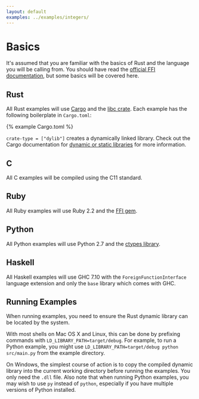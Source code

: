 ```yaml
---
layout: default
examples: ../examples/integers/
---
```


# Basics

It's assumed that you are familiar with the basics of Rust and the
language you will be calling from. You should have read the
[official FFI documentation][official], but some basics will be
covered here.

## Rust

All Rust examples will use [Cargo] and the [libc crate][libc]. Each
example has the following boilerplate in `Cargo.toml`:

{% example Cargo.toml %}

`crate-type = ["dylib"]` creates a dynamically linked library.
Check out the Cargo documentation for
[dynamic or static libraries][dyn-stat] for more information.

## C

All C examples will be compiled using the C11 standard.

## Ruby

All Ruby examples will use Ruby 2.2 and the [FFI gem][gem].

## Python

All Python examples will use Python 2.7 and the [ctypes library][ctypes].

## Haskell

All Haskell examples will use GHC 7.10 with the `ForeignFunctionInterface`
language extension and only the `base` library which comes with GHC.

## Running Examples

When running examples, you need to ensure the Rust dynamic library
can be located by the system.

With most shells on Mac OS X and Linux, this can be done by prefixing
commands with `LD_LIBRARY_PATH=target/debug`.  For example, to run a
Python example, you might use
`LD_LIBRARY_PATH=target/debug python src/main.py` from the example
directory.

On Windows, the simplest course of action is to copy the compiled
dynamic library into the current working directory before running the
examples.  You only need the `.dll` file.  Also note that when
running Python examples, you may wish to use `py` instead of
`python`, especially if you have multiple versions of Python
installed.

[official]: https://doc.rust-lang.org/book/ffi.html
[Cargo]: https://crates.io/
[libc]: http://doc.rust-lang.org/libc/libc/index.html
[dyn-stat]: http://doc.crates.io/manifest.html#building-dynamic-or-static-libraries
[gem]: https://github.com/ffi/ffi
[ctypes]: https://docs.python.org/2/library/ctypes.html
